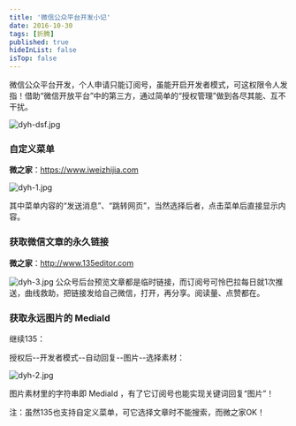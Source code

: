 ```yaml
---
title: '微信公众平台开发小记'
date: 2016-10-30
tags: [折腾]
published: true
hideInList: false
isTop: false
---
```


微信公众平台开发，个人申请只能订阅号，虽能开启开发者模式，可这权限令人发指！借助“微信开放平台”中的第三方，通过简单的“授权管理”做到各尽其能、互不干扰。

![dyh-dsf.jpg](https://pic.edui.fun/images/2016/10/dyh-dsf.jpg)

<h3>自定义菜单</h3>

<strong>微之家</strong>：<a href="https://www.iweizhijia.com" target="_blank">https://www.iweizhijia.com</a>

![dyh-1.jpg](https://pic.edui.fun/images/2016/10/dyh-1.jpg)

其中菜单内容的“发送消息”、“跳转网页”，当然选择后者，点击菜单后直接显示内容。

<!--more-->

<h3>获取微信文章的永久链接</h3>

<strong>微之家</strong>：<a href="http://www.135editor.com" target="_blank">http://www.135editor.com</a>

![dyh-3.jpg](https://pic.edui.fun/images/2016/10/dyh-3.jpg)
公众号后台预览文章都是临时链接，而订阅号可怜巴拉每日就1次推送，曲线救助，把链接发给自己微信，打开，再分享。阅读量、点赞都在。

<h3>获取永远图片的 MediaId</h3>

继续135：

授权后--开发者模式--自动回复--图片--选择素材：

![dyh-2.jpg](https://pic.edui.fun/images/2016/10/dyh-2.jpg)

图片素材里的字符串即 MediaId ，有了它订阅号也能实现关键词回复“图片”！

注：虽然135也支持自定义菜单，可它选择文章时不能搜索，而微之家OK！